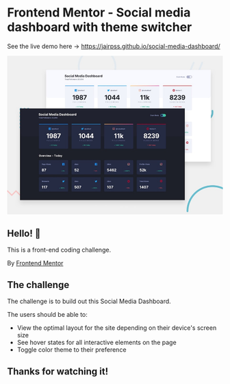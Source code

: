 # Frontend Mentor - Social media dashboard with theme switcher

See the live demo here -> https://jairpss.github.io/social-media-dashboard/

![Design preview for the Social media dashboard with theme switcher coding challenge](./design/desktop-preview.jpg)

## Hello! 👋

This is a front-end coding challenge.

By [Frontend Mentor](https://www.frontendmentor.io)

## The challenge

The challenge is to build out this Social Media Dashboard.

The users should be able to:

- View the optimal layout for the site depending on their device's screen size
- See hover states for all interactive elements on the page
- Toggle color theme to their preference


## Thanks for watching it!


